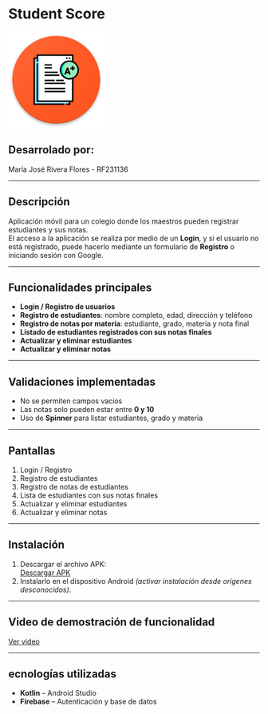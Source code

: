 # Student Score

![Icono de la app](./icon.png)


## Desarrolado por:
María José Rivera Flores - RF231136

---

## Descripción  
Aplicación móvil para un colegio donde los maestros pueden registrar estudiantes y sus notas.  
El acceso a la aplicación se realiza por medio de un **Login**, y si el usuario no está registrado, puede hacerlo mediante un formulario de **Registro** o iniciando sesión con Google.  

---

## Funcionalidades principales  
- **Login / Registro de usuarios**  
- **Registro de estudiantes**: nombre completo, edad, dirección y teléfono  
- **Registro de notas por materia**: estudiante, grado, materia y nota final  
- **Listado de estudiantes registrados con sus notas finales**  
- **Actualizar y eliminar estudiantes**  
- **Actualizar y eliminar notas**  

---

## Validaciones implementadas  
- No se permiten campos vacíos  
- Las notas solo pueden estar entre **0 y 10**  
- Uso de **Spinner** para listar estudiantes, grado y materia  

---

## Pantallas  
1. Login / Registro  
2. Registro de estudiantes  
3. Registro de notas de estudiantes  
4. Lista de estudiantes con sus notas finales  
5. Actualizar y eliminar estudiantes  
6. Actualizar y eliminar notas  

---

## Instalación  
1. Descargar el archivo APK:  
   [Descargar APK](./StudentScore.apk)  
2. Instalarlo en el dispositivo Android *(activar instalación desde orígenes desconocidos)*.  

---

## Video de demostración de funcionalidad  
[Ver video](https://drive.google.com/file/d/15aTZizIaZgFl10t0x3Afzj88D30IYh08/view?usp=drive_link)  

---

## ecnologías utilizadas  
- **Kotlin** – Android Studio  
- **Firebase** – Autenticación y base de datos
